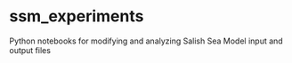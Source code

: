 # ssm_experiments
Python notebooks for modifying and analyzing Salish Sea Model input and output files
